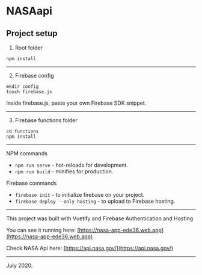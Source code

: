 # NASAapi


## Project setup

1. Root folder
```
npm install
```
---

2. Firebase config

```
mkdir config
touch firebase.js
```
Inside firebase.js, paste your own Firebase SDK snippet.

---

3. Firebase functions folder

```
cd functions
npm install
```

---
NPM commands

* `npm run serve` - hot-reloads for development.
* `npm run build` - minifies for production.

Firebase commands

* `firebase init` - to initialize firebase on your project.
* `firebase deploy --only hosting` - to upload to Firebase hosting.

---

This project was built with Vuetify and Firebase Authentication and Hosting
 
You can see it running here: [https://nasa-app-ede36.web.app](https://nasa-app-ede36.web.app)

Check NASA Api here: [https://api.nasa.gov/](https://api.nasa.gov/)

---
July 2020.
